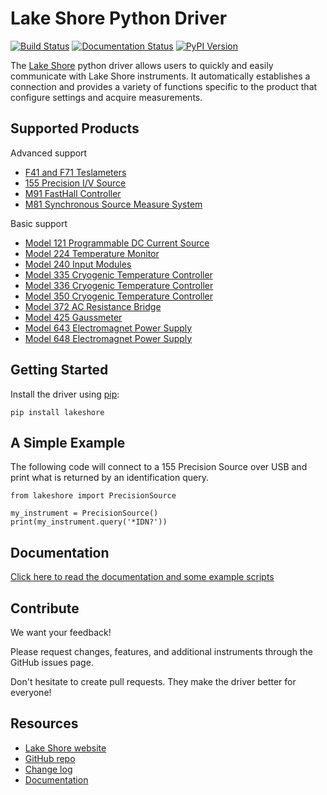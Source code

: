 # Lake Shore Python Driver

[![Build Status](https://lakeshorecryotronics.visualstudio.com/Lake%20Shore%20Dev/_apis/build/status/Python%20Driver?branchName=master)](https://lakeshorecryotronics.visualstudio.com/Lake%20Shore%20Dev/_build/latest?definitionId=138?branchName=master)
[![Documentation Status](https://readthedocs.org/projects/lake-shore-python-driver/badge/?version=latest)](https://lake-shore-python-driver.readthedocs.io/en/latest/?badge=latest)
[![PyPI Version](https://img.shields.io/pypi/v/lakeshore.svg)](https://pypi.org/project/lakeshore/)

The [Lake Shore](https://www.lakeshore.com) python driver allows users to quickly and easily communicate with Lake Shore instruments. It automatically establishes a connection and provides a variety of functions specific to the product that configure settings and acquire measurements. 

## Supported Products
Advanced support
* [F41 and F71 Teslameters](https://www.lakeshore.com/products/Gaussmeters/F71-F41-teslameters/Pages/Overview.aspx)
* [155 Precision I/V Source](https://www.lakeshore.com/products/measureready/model-155/Pages/Overview.aspx) 
* [M91 FastHall Controller](https://www.lakeshore.com/products/categories/overview/material-characterization-products/measureready-instruments/measureready-m91-fasthall-measurement-controller) 
* [M81 Synchronous Source Measure System](https://www.lakeshore.com/products/categories/overview/material-characterization-products/measureready-m81-synchronous-source-measure-system/measureready-m81-synchronous-source-measure-system)

Basic support
* [Model 121 Programmable DC Current Source](https://www.lakeshore.com/products/categories/overview/temperature-products/ac-and-dc-current-sources/model-121-programmable-dc-current-source)
* [Model 224 Temperature Monitor](https://www.lakeshore.com/products/categories/overview/temperature-products/cryogenic-temperature-monitors/model-224-temperature-monitor)
* [Model 240 Input Modules](https://www.lakeshore.com/products/categories/overview/temperature-products/cryogenic-temperature-modules/240-series-input-modules)
* [Model 335 Cryogenic Temperature Controller](https://www.lakeshore.com/products/categories/overview/temperature-products/cryogenic-temperature-controllers/model-335-cryogenic-temperature-controller)
* [Model 336 Cryogenic Temperature Controller](https://www.lakeshore.com/products/categories/overview/temperature-products/cryogenic-temperature-controllers/model-336-cryogenic-temperature-controller)
* [Model 350 Cryogenic Temperature Controller](https://www.lakeshore.com/products/categories/overview/temperature-products/cryogenic-temperature-controllers/model-350-cryogenic-temperature-controller)
* [Model 372 AC Resistance Bridge](https://www.lakeshore.com/products/categories/overview/temperature-products/cryogenic-temperature-controllers/model-372-ac-resistance-bridge-temperature-controller)
* [Model 425 Gaussmeter](https://www.lakeshore.com/products/categories/overview/magnetic-products/gaussmeters-teslameters/model-425-gaussmeter)
* [Model 643 Electromagnet Power Supply](https://www.lakeshore.com/products/categories/overview/material-characterization-products/electromagnet-power-supplies/model-643-electromagnet-power-supply)
* [Model 648 Electromagnet Power Supply](https://www.lakeshore.com/products/categories/overview/material-characterization-products/electromagnet-power-supplies/model-648-electromagnet-power-supply)

## Getting Started
Install the driver using [pip](https://pip.pypa.io/en/stable/quickstart/):

    pip install lakeshore

## A Simple Example
The following code will connect to a 155 Precision Source over USB and print what is returned by an identification query.

    from lakeshore import PrecisionSource

    my_instrument = PrecisionSource()
    print(my_instrument.query('*IDN?'))

## Documentation
[Click here to read the documentation and some example scripts](https://lake-shore-python-driver.readthedocs.io/en/latest/)

## Contribute
We want your feedback!

Please request changes, features, and additional instruments through the GitHub issues page.

Don't hesitate to create pull requests. They make the driver better for everyone! 

## Resources
* [Lake Shore website](https://www.lakeshore.com)
* [GitHub repo](https://github.com/lakeshorecryotronics/python-driver)
* [Change log](https://github.com/lakeshorecryotronics/python-driver/blob/master/CHANGELOG.md)
* [Documentation](https://lake-shore-python-driver.readthedocs.io/en/latest/)
